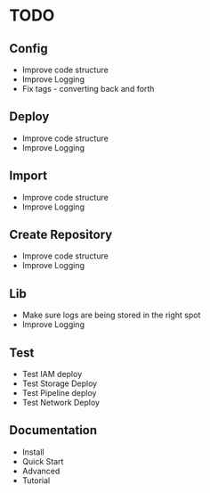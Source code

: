 # TODO

## Config

- Improve code structure
- Improve Logging
- Fix tags - converting back and forth

## Deploy

- Improve code structure
- Improve Logging

## Import

- Improve code structure
- Improve Logging

## Create Repository

- Improve code structure
- Improve Logging

## Lib

- Make sure logs are being stored in the right spot
- Improve Logging

## Test

- Test IAM deploy
- Test Storage Deploy
- Test Pipeline deploy
- Test Network Deploy

## Documentation

- Install
- Quick Start
- Advanced
- Tutorial
